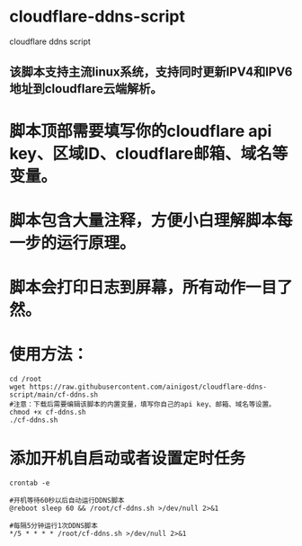 # cloudflare-ddns-script
cloudflare ddns script
## 该脚本支持主流linux系统，支持同时更新IPV4和IPV6地址到cloudflare云端解析。
# 脚本顶部需要填写你的cloudflare api key、区域ID、cloudflare邮箱、域名等变量。
# 脚本包含大量注释，方便小白理解脚本每一步的运行原理。
# 脚本会打印日志到屏幕，所有动作一目了然。

# 使用方法：
```
cd /root
wget https://raw.githubusercontent.com/ainigost/cloudflare-ddns-script/main/cf-ddns.sh
#注意：下载后需要编辑该脚本的内置变量，填写你自己的api key、邮箱、域名等设置。
chmod +x cf-ddns.sh
./cf-ddns.sh
```

# 添加开机自启动或者设置定时任务
```
crontab -e

#开机等待60秒以后自动运行DDNS脚本
@reboot sleep 60 && /root/cf-ddns.sh >/dev/null 2>&1

#每隔5分钟运行1次DDNS脚本
*/5 * * * * /root/cf-ddns.sh >/dev/null 2>&1
```
